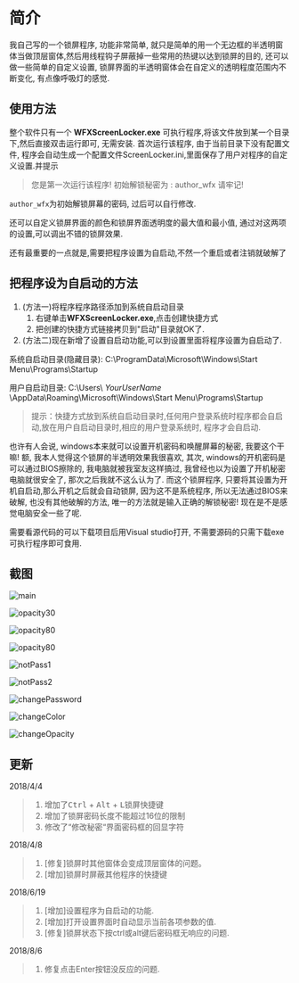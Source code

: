 # 简介

我自己写的一个锁屏程序, 功能非常简单, 就只是简单的用一个无边框的半透明窗体当做顶层窗体,然后用线程钩子屏蔽掉一些常用的热键以达到锁屏的目的, 还可以做一些简单的自定义设置, 锁屏界面的半透明窗体会在自定义的透明程度范围内不断变化, 有点像呼吸灯的感觉.

## 使用方法

整个软件只有一个 **WFXScreenLocker.exe**  可执行程序,将该文件放到某一个目录下,然后直接双击运行即可, 无需安装. 首次运行该程序, 由于当前目录下没有配置文件, 程序会自动生成一个配置文件ScreenLocker.ini,里面保存了用户对程序的自定义设置.并提示

>您是第一次运行该程序!
>初始解锁秘密为 : author_wfx
>请牢记!

`author_wfx`为初始解锁屏幕的密码, 过后可以自行修改.

还可以自定义锁屏界面的颜色和锁屏界面透明度的最大值和最小值, 通过对这两项的设置,可以调出不错的锁屏效果.

还有最重要的一点就是,需要把程序设置为自启动,不然一个重启或者注销就破解了

## 把程序设为自启动的方法

1. (方法一)将程序程序路径添加到系统自启动目录
    1. 右键单击**WFXScreenLocker.exe**,点击创建快捷方式
    2. 把创建的快捷方式链接拷贝到"启动"目录就OK了.
2. (方法二)现在新增了设置自启动功能,可以到设置里面将程序设置为自启动了.

系统自启动目录(隐藏目录):
C:\ProgramData\Microsoft\Windows\Start Menu\Programs\Startup

用户自启动目录:
C:\Users\ _YourUserName_ \AppData\Roaming\Microsoft\Windows\Start Menu\Programs\Startup

>提示：快捷方式放到系统自启动目录时,任何用户登录系统时程序都会自启动,放在用户自启动目录时,相应的用户登录系统时, 程序才会自启动.

也许有人会说, windows本来就可以设置开机密码和唤醒屏幕的秘密, 我要这个干嘛! 额, 我本人觉得这个锁屏的半透明效果我很喜欢, 其次, windows的开机密码是可以通过BIOS擦除的, 我电脑就被我室友这样搞过, 我曾经也以为设置了开机秘密电脑就很安全了, 那次之后我就不这么认为了.
而这个锁屏程序, 只要将其设置为开机自启动,那么开机之后就会自动锁屏, 因为这不是系统程序, 所以无法通过BIOS来破解, 也没有其他破解的方法, 唯一的方法就是输入正确的解锁秘密! 现在是不是感觉电脑安全一些了呢.

需要看源代码的可以下载项目后用Visual studio打开, 不需要源码的只需下载exe可执行程序即可食用.

## 截图

![main](https://github.com/faxinwang/WFXScreenLocker/raw/master/imgs/main.png '主界面')

![opacity30](https://github.com/faxinwang/WFXScreenLocker/raw/master/imgs/opacity30.png '不透明度为30%')

![opacity80](https://github.com/faxinwang/WFXScreenLocker/raw/master/imgs/opacity80.png '不透明度为80%')

![opacity80](https://github.com/faxinwang/WFXScreenLocker/raw/master/imgs/opacity100.png '不透明')

![notPass1](https://github.com/faxinwang/WFXScreenLocker/raw/master/imgs/notPass1.png '输入密码错误1')

![notPass2](https://github.com/faxinwang/WFXScreenLocker/raw/master/imgs/notPass2.png '输入密码错误2')

![changePassword](https://github.com/faxinwang/WFXScreenLocker/raw/master/imgs/changePassword.png '修改解锁密码')

![changeColor](https://github.com/faxinwang/WFXScreenLocker/raw/master/imgs/changeColor.png '修改锁屏颜色')

![changeOpacity](https://github.com/faxinwang/WFXScreenLocker/raw/master/imgs/changeOpacity.png '修改锁屏窗体透明度')

## 更新

2018/4/4

>1. 增加了<kbd>Ctrl</kbd> + <kbd>Alt</kbd> + <kbd>L</kbd>锁屏快捷键
>2. 增加了锁屏密码长度不能超过16位的限制
>3. 修改了“修改秘密“界面密码框的回显字符

2018/4/8

>1. [修复]锁屏时其他窗体会变成顶层窗体的问题。
>2. [增加]锁屏时屏蔽其他程序的快捷键

2018/6/19

>1. [增加]设置程序为自启动的功能.
>2. [增加]打开设置界面时自动显示当前各项参数的值.
>3. [修复]锁屏状态下按ctrl或alt键后密码框无响应的问题.

2018/8/6

>1. 修复点击Enter按钮没反应的问题.
